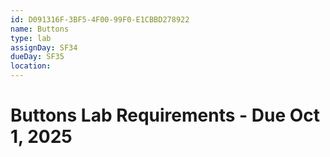 ```yaml
---
id: D091316F-3BF5-4F00-99F0-E1CBBD278922
name: Buttons
type: lab
assignDay: SF34
dueDay: SF35
location: 
---
```


# Buttons Lab Requirements - Due Oct 1, 2025


